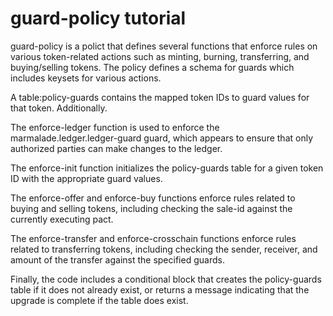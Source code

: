 # guard-policy tutorial

guard-policy is a polict that defines several functions that enforce rules on various token-related actions such as minting, burning, transferring, and buying/selling tokens. The policy defines a schema for guards which includes keysets for various actions.

A table:policy-guards contains the mapped token IDs to guard values for that token. Additionally.

The enforce-ledger function is used to enforce the marmalade.ledger.ledger-guard guard, which appears to ensure that only authorized parties can make changes to the ledger.

The enforce-init function initializes the policy-guards table for a given token ID with the appropriate guard values.

The enforce-offer and enforce-buy functions enforce rules related to buying and selling tokens, including checking the sale-id against the currently executing pact.

The enforce-transfer and enforce-crosschain functions enforce rules related to transferring tokens, including checking the sender, receiver, and amount of the transfer against the specified guards.

Finally, the code includes a conditional block that creates the policy-guards table if it does not already exist, or returns a message indicating that the upgrade is complete if the table does exist.

